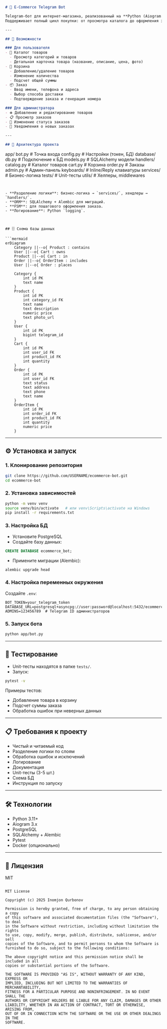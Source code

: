 ```markdown
# 🛒 E-Commerce Telegram Bot

Telegram-бот для интернет-магазина, реализованный на **Python (Aiogram 3.x)** с использованием **PostgreSQL**.  
Поддерживает полный цикл покупки: от просмотра каталога до оформления заказа и панели администратора.

---

## 🚀 Возможности

### Для пользователя
- 📂 Каталог товаров
  - Просмотр категорий и товаров
  - Детальная карточка товара (название, описание, цена, фото)
- 🛒 Корзина
  - Добавление/удаление товаров
  - Изменение количества
  - Подсчет общей суммы
- 📦 Заказ
  - Ввод имени, телефона и адреса
  - Выбор способа доставки
  - Подтверждение заказа и генерация номера

### Для администратора
- ➕ Добавление и редактирование товаров
- 📋 Просмотр заказов
- 🔄 Изменение статуса заказов
- 🔔 Уведомления о новых заказах

---

## 📂 Архитектура проекта

```

app/
bot.py                # Точка входа
config.py             # Настройки (токен, БД)
database/
db.py               # Подключение к БД
models.py           # SQLAlchemy модели
handlers/
catalog.py          # Каталог товаров
cart.py             # Корзина
order.py            # Заказы
admin.py            # Админ-панель
keyboards/            # Inline/Reply клавиатуры
services/             # Бизнес-логика
tests/                # Unit-тесты
utils/                # Хелперы, middlewares

````


- **Разделение логики**: бизнес-логика → `services/`, хендлеры → `handlers/`.
- **ORM**: SQLAlchemy + Alembic для миграций.
- **FSM**: для пошагового оформления заказа.
- **Логирование**: Python `logging`.



## 🗄 Схема базы данных

```mermaid
erDiagram
    Category ||--o{ Product : contains
    User ||--o{ Cart : owns
    Product ||--o{ Cart : in
    Order ||--o{ OrderItem : includes
    User ||--o{ Order : places

    Category {
        int id PK
        text name
    }
    Product {
        int id PK
        int category_id FK
        text name
        text description
        numeric price
        text photo_url
    }
    User {
        int id PK
        bigint telegram_id
    }
    Cart {
        int id PK
        int user_id FK
        int product_id FK
        int quantity
    }
    Order {
        int id PK
        int user_id FK
        text status
        text address
        text phone
        text name
    }
    OrderItem {
        int id PK
        int order_id FK
        int product_id FK
        int quantity
        numeric price
    }
````

---

## ⚙️ Установка и запуск

### 1. Клонирование репозитория

```bash
git clone https://github.com/USERNAME/ecommerce-bot.git
cd ecommerce-bot
```

### 2. Установка зависимостей

```bash
python -m venv venv
source venv/bin/activate   # или venv\Scripts\activate на Windows
pip install -r requirements.txt
```

### 3. Настройка БД

* Установите PostgreSQL
* Создайте базу данных:

```sql
CREATE DATABASE ecommerce_bot;
```

* Примените миграции (Alembic):

```bash
alembic upgrade head
```

### 4. Настройка переменных окружения

Создайте `.env`:

```
BOT_TOKEN=your_telegram_token
DATABASE_URL=postgresql+asyncpg://user:password@localhost:5432/ecommerce_bot
ADMINS=123456789  # Telegram ID администраторов
```

### 5. Запуск бота

```bash
python app/bot.py
```

---

## 🧪 Тестирование

* Unit-тесты находятся в папке `tests/`.
* Запуск:

```bash
pytest -v
```

Примеры тестов:

* Добавление товара в корзину
* Подсчет суммы заказа
* Обработка ошибок при неверных данных

---

## 📋 Требования к проекту

* Чистый и читаемый код
* Разделение логики по слоям
* Обработка ошибок и исключений
* Логирование
* Документация
* Unit-тесты (3-5 шт.)
* Схема БД
* Инструкция по запуску

---

## 🛠 Технологии

* Python 3.11+
* Aiogram 3.x
* PostgreSQL
* SQLAlchemy + Alembic
* Pytest
* Docker (опционально)

---

## 📜 Лицензия

MIT

```

MIT License

Copyright (c) 2025 Inomjon Qurbonov

Permission is hereby granted, free of charge, to any person obtaining a copy
of this software and associated documentation files (the "Software"), to deal
in the Software without restriction, including without limitation the rights
to use, copy, modify, merge, publish, distribute, sublicense, and/or sell
copies of the Software, and to permit persons to whom the Software is
furnished to do so, subject to the following conditions:

The above copyright notice and this permission notice shall be included in all
copies or substantial portions of the Software.

THE SOFTWARE IS PROVIDED "AS IS", WITHOUT WARRANTY OF ANY KIND, EXPRESS OR
IMPLIED, INCLUDING BUT NOT LIMITED TO THE WARRANTIES OF MERCHANTABILITY,
FITNESS FOR A PARTICULAR PURPOSE AND NONINFRINGEMENT. IN NO EVENT SHALL THE
AUTHORS OR COPYRIGHT HOLDERS BE LIABLE FOR ANY CLAIM, DAMAGES OR OTHER
LIABILITY, WHETHER IN AN ACTION OF CONTRACT, TORT OR OTHERWISE, ARISING FROM,
OUT OF OR IN CONNECTION WITH THE SOFTWARE OR THE USE OR OTHER DEALINGS IN THE
SOFTWARE.


```
